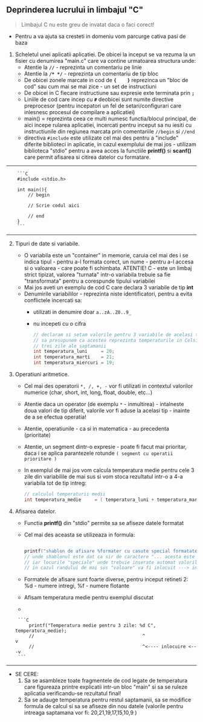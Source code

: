 ## Deprinderea lucrului in limbajul "C" 

> Limbajul C nu este greu de invatat daca o faci corect!

* Pentru a va ajuta sa cresteti in domeniu vom parcurge cativa pasi de baza


1. Scheletul unei aplicatii aplicatiei. De obicei la inceput se va rezuma la un fisier cu denumirea "main.c" care va contine urmatoarea structura unde:
    * Atentie la **```//```** - reprezinta un comentariu pe linie
    * Atentie la **```/* */```** - reprezinta un comentariu de tip bloc
    * De obicei zonele marcate in cod de **```{    }```** reprezinca un "bloc de cod" sau cum mai se mai zice - un set de instructiuni
    * De obicei in C fiecare instructiune sau expresie exte terminata prin **```;```**
    * Liniile de cod care incep cu **```#```** deobicei sunt numite directive preprocesor (pentru incepatori un fel de setari/configurari care inlesnesc procesul de compilare a aplicatiei)
    * main() = reprezinta ceea ce multi numesc functia/blocul principal, de aici incepe rularea aplicatiei, incercati pentru inceput sa nu iesiti cu instructiunile din regiunea marcata prin comentariile ```//begin``` si ```//end```
    * directiva ```#include``` este utilizate cel mai des pentru a "include" diferite biblioteci in aplicatie, in cazul exemplului de mai jos - utilizam biblioteca "stdio" pentru a avea acces la functiile **printf()** si **scanf()** care permit afisarea si citirea datelor cu formatare.  

---

        ```C
        #include <stdio.h>

        int main(){
            // begin

            // Scrie codul aici

            // end
        }
        ```
---

2. Tipuri de date si variabile.
   * O variabila este un "container" in memorie, caruia cel mai des i se indica tipul - pentru a-l formata corect, un nume - pentru a-l accesa si o valoarea - care poate fi schimbata. ATENTIE! C - este un limbaj strict tipizat, valorea "turnata" intr-o variabila trebuie sa fie "transformata" pentru a corespunde tipului variabilei 
   * Mai jos aveti un exemplu de cod C care declara 3 variabile de tip **int**
   * Denumirile variabililor - reprezinta niste identificatori, pentru a evita conflictele incercati sa:
     * utilizati in denumire doar ```a..zA..Z0..9_```
     * nu incepeti cu o cifra

        ```C
        // declaram si setam valorile pentru 3 variabile de acelasi tip
        // sa presupunem ca acestea reprezinta temperaturile in Celsius pentru primele
        // trei zile ale saptamanii
        int temperatura_luni     = 20; 
        int temperatura_marti    = 21; 
        int temperatura_miercuri = 19; 

        ```

3. Operatiuni aritmetice.
   * Cel mai des operatorii ```*, /, +, -``` vor fi utilizati in contextul valorilor numerice (char, short, int, long, float, double, etc...) 
   * Atentie daca un operator (de exemplu ```*``` - inmultirea) - intalneste doua valori de tip diferit, valorile vor fi aduse la acelasi tip - inainte de a se efectua operatia!
   * Atentie, operatiunile - ca si in matematica - au precedenta (prioritate)
   * Atentie, un segment dintr-o expresie - poate fi facut mai prioritar, daca i se aplica parantezele rotunde ```( segment cu operatii prioritare )```
   * In exemplul de mai jos vom calcula temperatura medie pentru cele 3 zile din variabilile de mai sus si vom stoca rezultatul intr-o a 4-a variabila tot de tip intreg:

        ```C
        // calculul temperaturii medii
        int temperatura_medie     = ( temperatura_luni + temperatura_marti + temperatura_miercuri ) / 3;
        ``` 
4. Afisarea datelor.
   * Functia **printf()** din "stdio" permite sa se afiseze datele formatat
   * Cel mai des aceasta se utilizeaza in formula:


        ```C

        printf("shablon de afisare %formater cu casute special formatate", valoare);
        // unde shablonul este dat ca sir de caractere "... acesta este un sir" delimitat prin "" 
        // iar locurile "speciale" unde trebuie inserate automat valorile intr-un anumit format sunt marcate prin formule speciale care incep cel mai des cu  - %
        // in cazul randului de mai sus "valoare" va fi inlocuit ---> in loc de %formater

        ```
    * Formatele de afisare sunt foarte diverse, pentru inceput retineti 2: %d - numere intregi, %f - numere flotante
    * Afisam temperatura medie pentru exemplul discutat
    * 

        ```C
            printf("Temperatura medie pentru 3 zile: %d C", temperatura_medie);
            //                                        ^                    v
            //                                        ^<---- inlocuire <---v          
        ```

---
* SE CERE: 
  1. Sa se asambleze toate fragmentele de cod legate de temperatura care figureaza printre explicatii intr-un bloc "main" si sa se ruleze aplicatia verificandu-se rezultatul final!
  2. Sa se adauge temperatura pentru restul saptamanii, sa se modifice formula de calcul si sa se afiseze din nou datele (valorile pentru intreaga saptamana vor fi: 20,21,19,17,15,10,9 )

